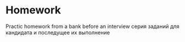 # Homework
Practic homework from a bank before an interview
серия заданий для кандидата и последущее их выполнение
